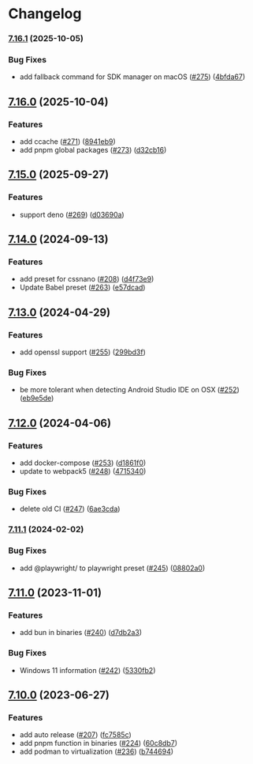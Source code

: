 # Changelog

### [7.16.1](https://www.github.com/gengjiawen/envinfo/compare/v7.16.0...v7.16.1) (2025-10-05)


### Bug Fixes

* add fallback command for SDK manager on macOS ([#275](https://www.github.com/gengjiawen/envinfo/issues/275)) ([4bfda67](https://www.github.com/gengjiawen/envinfo/commit/4bfda67325d519a83d42e5cc76777a18380c4f2f))

## [7.16.0](https://www.github.com/tabrindle/envinfo/compare/v7.15.0...v7.16.0) (2025-10-04)


### Features

* add ccache ([#271](https://www.github.com/tabrindle/envinfo/issues/271)) ([8941eb9](https://www.github.com/tabrindle/envinfo/commit/8941eb93629c3da2efd303bf3826b44ab1985f48))
* add pnpm global packages ([#273](https://www.github.com/tabrindle/envinfo/issues/273)) ([d32cb16](https://www.github.com/tabrindle/envinfo/commit/d32cb1635b36e0b13355e1ad9e45992a9bc6ec28))

## [7.15.0](https://www.github.com/tabrindle/envinfo/compare/v7.14.0...v7.15.0) (2025-09-27)


### Features

* support deno ([#269](https://www.github.com/tabrindle/envinfo/issues/269)) ([d03690a](https://www.github.com/tabrindle/envinfo/commit/d03690a399f2aa276222bb9bd64cf92916d23524))

## [7.14.0](https://www.github.com/tabrindle/envinfo/compare/v7.13.0...v7.14.0) (2024-09-13)


### Features

* add preset for cssnano ([#208](https://www.github.com/tabrindle/envinfo/issues/208)) ([d4f73e9](https://www.github.com/tabrindle/envinfo/commit/d4f73e985b12c3087134088baaa28c2fc0356101))
* Update Babel preset ([#263](https://www.github.com/tabrindle/envinfo/issues/263)) ([e57dcad](https://www.github.com/tabrindle/envinfo/commit/e57dcadf7d31a6790593e8df0b755aa75872ccfe))

## [7.13.0](https://www.github.com/tabrindle/envinfo/compare/v7.12.0...v7.13.0) (2024-04-29)


### Features

* add openssl support ([#255](https://www.github.com/tabrindle/envinfo/issues/255)) ([299bd3f](https://www.github.com/tabrindle/envinfo/commit/299bd3f6b365103651e2323351247d3fed583162))


### Bug Fixes

* be more tolerant when detecting Android Studio IDE on OSX ([#252](https://www.github.com/tabrindle/envinfo/issues/252)) ([eb9e5de](https://www.github.com/tabrindle/envinfo/commit/eb9e5de59310a78ccb24daa088e2695b32e48c28))

## [7.12.0](https://www.github.com/tabrindle/envinfo/compare/v7.11.1...v7.12.0) (2024-04-06)


### Features

* add docker-compose ([#253](https://www.github.com/tabrindle/envinfo/issues/253)) ([d1861f0](https://www.github.com/tabrindle/envinfo/commit/d1861f07991e8c4a154e9e0d4dc200be9ff36f79))
* update to webpack5 ([#248](https://www.github.com/tabrindle/envinfo/issues/248)) ([4715340](https://www.github.com/tabrindle/envinfo/commit/4715340388023be122c52a395def8b01815e5e4f))


### Bug Fixes

* delete old CI ([#247](https://www.github.com/tabrindle/envinfo/issues/247)) ([6ae3cda](https://www.github.com/tabrindle/envinfo/commit/6ae3cda9744342182f4e74fd7284bcc0d5536d20))

### [7.11.1](https://www.github.com/tabrindle/envinfo/compare/v7.11.0...v7.11.1) (2024-02-02)


### Bug Fixes

* add @playwright/ to playwright preset ([#245](https://www.github.com/tabrindle/envinfo/issues/245)) ([08802a0](https://www.github.com/tabrindle/envinfo/commit/08802a080675d33f45d7a9f7712d348600f8e257))

## [7.11.0](https://www.github.com/tabrindle/envinfo/compare/v7.10.0...v7.11.0) (2023-11-01)


### Features

* add bun in binaries ([#240](https://www.github.com/tabrindle/envinfo/issues/240)) ([d7db2a3](https://www.github.com/tabrindle/envinfo/commit/d7db2a3504d4e0fa66c9fda028e895c088cb864b))


### Bug Fixes

* Windows 11 information ([#242](https://www.github.com/tabrindle/envinfo/issues/242)) ([5330fb2](https://www.github.com/tabrindle/envinfo/commit/5330fb2b970e52de8875824fcd739da1be5e2b11))

## [7.10.0](https://www.github.com/tabrindle/envinfo/compare/v7.9.0...v7.10.0) (2023-06-27)


### Features

* add auto release ([#207](https://www.github.com/tabrindle/envinfo/issues/207)) ([fc7585c](https://www.github.com/tabrindle/envinfo/commit/fc7585cf8c7046a03efc056c931ca13561801544))
* add pnpm function in binaries ([#224](https://www.github.com/tabrindle/envinfo/issues/224)) ([60c8db7](https://www.github.com/tabrindle/envinfo/commit/60c8db76804226a057ba3541d31d275c9ac35474))
* add podman to virtualization ([#236](https://www.github.com/tabrindle/envinfo/issues/236)) ([b744694](https://www.github.com/tabrindle/envinfo/commit/b74469472883451dd466a892d92842f3ade5528c))
